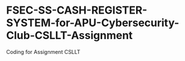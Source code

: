 # FSEC-SS-CASH-REGISTER-SYSTEM-for-APU-Cybersecurity-Club-CSLLT-Assignment
Coding for Assignment CSLLT
